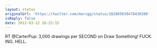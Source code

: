 ```yaml
---
layout: status
originalUrl: 'https://twitter.com/marcgg/status/182865030478430208'
isReply: false
date: 2012-03-22 16:23:15
---
```


RT @CarterPup: 3,000 drawings per SECOND on Draw Something! FUCK. ING. HELL.
